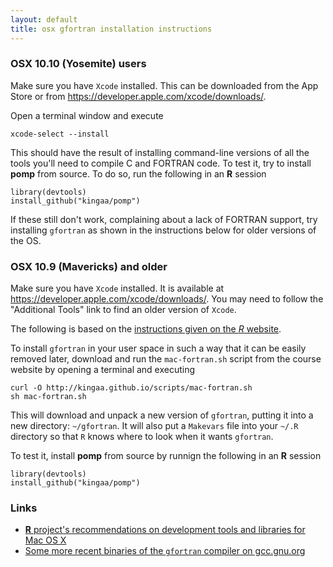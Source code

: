 ```yaml
---
layout: default
title: osx gfortran installation instructions
---
```


### OSX 10.10 (Yosemite) users

Make sure you have `Xcode` installed.  This can be downloaded from the App Store or from https://developer.apple.com/xcode/downloads/.

Open a terminal window and execute

```
xcode-select --install
```

This should have the result of installing command-line versions of all the tools you'll need to compile C and FORTRAN code.
To test it, try to install **pomp** from source.
To do so, run the following in an **R** session

```
library(devtools)
install_github("kingaa/pomp")
```

If these still don't work, complaining about a lack of FORTRAN support, try installing `gfortran` as shown in the instructions below for older versions of the OS.

### OSX 10.9 (Mavericks) and older

Make sure you have `Xcode` installed.  It is available at https://developer.apple.com/xcode/downloads/.  You may need to follow the "Additional Tools" link to find an older version of `Xcode`.

The following is based on the [instructions given on the *R* website](http://cran.r-project.org/bin/macosx/tools).

To install `gfortran` in your user space in such a way that it can be easily removed later, download and run the `mac-fortran.sh` script from the course website by opening a terminal and executing

```
curl -O http://kingaa.github.io/scripts/mac-fortran.sh
sh mac-fortran.sh
```

This will download and unpack a new version of `gfortran`, putting it into a new directory: `~/gfortran`.  It will also put a `Makevars` file into your `~/.R` directory so that `R` knows where to look when it wants `gfortran`.

To test it, install **pomp** from source by runnign the following in an **R** session

```
library(devtools)
install_github("kingaa/pomp")
```

### Links

- [**R** project&apos;s recommendations on development tools and libraries for Mac OS X](http://cran.r-project.org/bin/macosx/tools)
- [Some more recent binaries of the <code>gfortran</code> compiler on gcc.gnu.org](http://gcc.gnu.org/wiki/GFortranBinaries#MacOS)
